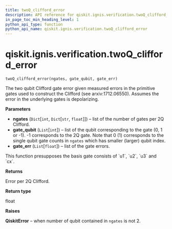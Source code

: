 ```yaml
---
title: twoQ_clifford_error
description: API reference for qiskit.ignis.verification.twoQ_clifford_error
in_page_toc_min_heading_level: 1
python_api_type: function
python_api_name: qiskit.ignis.verification.twoQ_clifford_error
---
```


<span id="qiskit-ignis-verification-twoq-clifford-error" />

# qiskit.ignis.verification.twoQ\_clifford\_error

<span id="qiskit.ignis.verification.twoQ_clifford_error" />

`twoQ_clifford_error(ngates, gate_qubit, gate_err)`

The two qubit Clifford gate error given measured errors in the primitive gates used to construct the Clifford (see arxiv:1712.06550). Assumes the error in the underlying gates is depolarizing.

**Parameters**

*   **ngates** (`Dict`\[`int`, `Dict`\[`str`, `float`]]) – list of the number of gates per 2Q Clifford.
*   **gate\_qubit** (`List`\[`int`]) – list of the qubit corresponding to the gate (0, 1 or -1). -1 corresponds to the 2Q gate. Note that 0 (1) corresponds to the single qubit gate counts in `ngates` which has smaller (larger) qubit index.
*   **gate\_err** (`List`\[`float`]) – list of the gate errors.

<Admonition title="Note" type="note">
  This function presupposes the basis gate consists of `u1`, `u2`, `u3` and `cx`.
</Admonition>

**Returns**

Error per 2Q Clifford.

**Return type**

float

**Raises**

**QiskitError** – when number of qubit contained in `ngates` is not 2.

